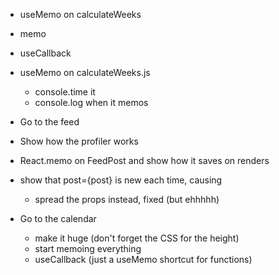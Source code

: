 - useMemo on calculateWeeks
- memo
- useCallback

- useMemo on calculateWeeks.js
  - console.time it
  - console.log when it memos
- Go to the feed
- Show how the profiler works
- React.memo on FeedPost and show how it saves on renders
- show that post={post} is new each time, causing
  - spread the props instead, fixed (but ehhhhh)
- Go to the calendar
  - make it huge (don't forget the CSS for the height)
  - start memoing everything
  - useCallback (just a useMemo shortcut for functions)

